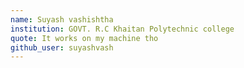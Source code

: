 ```yaml
---
name: Suyash vashishtha
institution: GOVT. R.C Khaitan Polytechnic college 
quote: It works on my machine tho
github_user: suyashvash
---
```

